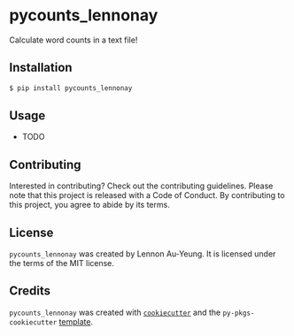 # pycounts_lennonay

Calculate word counts in a text file!

## Installation

```bash
$ pip install pycounts_lennonay
```

## Usage

- TODO

## Contributing

Interested in contributing? Check out the contributing guidelines. Please note that this project is released with a Code of Conduct. By contributing to this project, you agree to abide by its terms.

## License

`pycounts_lennonay` was created by Lennon Au-Yeung. It is licensed under the terms of the MIT license.

## Credits

`pycounts_lennonay` was created with [`cookiecutter`](https://cookiecutter.readthedocs.io/en/latest/) and the `py-pkgs-cookiecutter` [template](https://github.com/py-pkgs/py-pkgs-cookiecutter).
